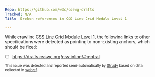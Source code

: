 ```yaml
---
Repo: https://github.com/w3c/csswg-drafts
Tracked: N/A
Title: Broken references in CSS Line Grid Module Level 1

---
```


While crawling [CSS Line Grid Module Level 1](https://drafts.csswg.org/css-line-grid/), the following links to other specifications were detected as pointing to non-existing anchors, which should be fixed:
* [ ] https://drafts.csswg.org/css-inline/#central

<sub>This issue was detected and reported semi-automatically by [Strudy](https://github.com/w3c/strudy/) based on data collected in [webref](https://github.com/w3c/webref/).</sub>